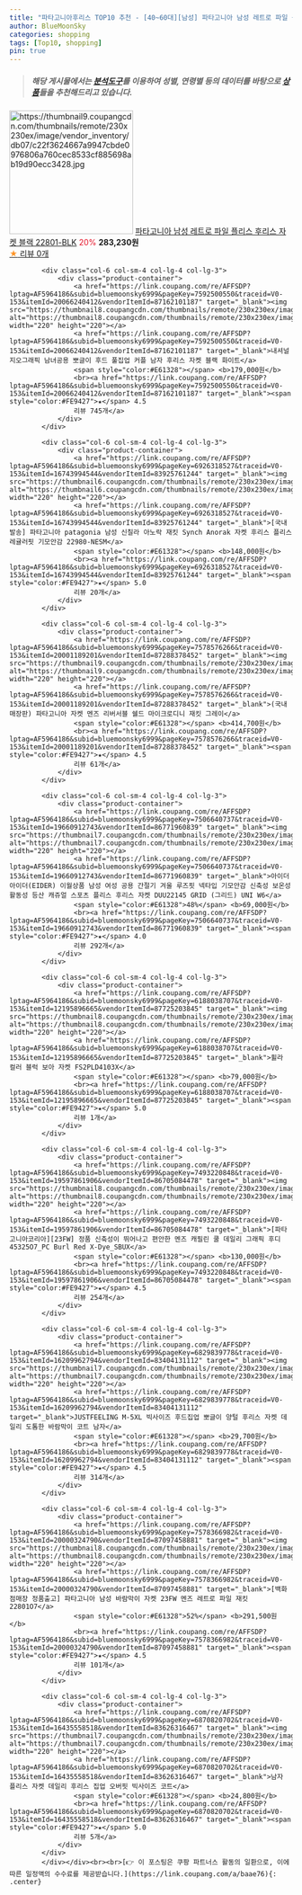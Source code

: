 ```yaml
---
title: "파타고니아후리스 TOP10 추천 - [40~60대][남성] 파타고니아 남성 레트로 파일 플리스 후리스 자켓 블랙 22801-BLK"
author: BlueMoonSky
categories: shopping
tags: [Top10, shopping]
pin: true
---
```


> ##### 해당 게시물에서는 [**분석도구**](https://itemscout.io/)를 이용하여 **성별**, **연령별** 등의 데이터를 바탕으로 [**상품**](https://link.coupang.com/a/baae76)들을 추천해드리고 있습니다.
<div class="container"><div class="row">
            <div class="col-6 col-sm-4 col-lg-4 col-lg-3">
                <div class="product-container">
                    <a href="https://link.coupang.com/re/AFFSDP?lptag=AF5964186&subid=bluemoonsky6999&pageKey=7430677742&traceid=V0-153&itemId=19298272854&vendorItemId=86412855521" target="_blank"><img src="https://thumbnail9.coupangcdn.com/thumbnails/remote/230x230ex/image/vendor_inventory/db07/c22f3624667a9947cbde0976806a760cec8533cf885698ab19d90ecc3428.jpg" alt="https://thumbnail9.coupangcdn.com/thumbnails/remote/230x230ex/image/vendor_inventory/db07/c22f3624667a9947cbde0976806a760cec8533cf885698ab19d90ecc3428.jpg" width="220" height="220"></a>
                    <a href="https://link.coupang.com/re/AFFSDP?lptag=AF5964186&subid=bluemoonsky6999&pageKey=7430677742&traceid=V0-153&itemId=19298272854&vendorItemId=86412855521" target="_blank">파타고니아 남성 레트로 파일 플리스 후리스 자켓 블랙 22801-BLK</a>
                    <span style="color:#E61328">20%</span> <b>283,230원</b>
                    <br><a href="https://link.coupang.com/re/AFFSDP?lptag=AF5964186&subid=bluemoonsky6999&pageKey=7430677742&traceid=V0-153&itemId=19298272854&vendorItemId=86412855521" target="_blank"><span style="color:#FE9427">★</span> 
                    리뷰 0개</a>
                </div>
            </div>
            
            <div class="col-6 col-sm-4 col-lg-4 col-lg-3">
                <div class="product-container">
                    <a href="https://link.coupang.com/re/AFFSDP?lptag=AF5964186&subid=bluemoonsky6999&pageKey=7592500550&traceid=V0-153&itemId=20066240412&vendorItemId=87162101187" target="_blank"><img src="https://thumbnail8.coupangcdn.com/thumbnails/remote/230x230ex/image/vendor_inventory/80d9/ba614d384e14730b0204d74ee5cfe756e9aee01dde9e32a98d9feba501f0.png" alt="https://thumbnail8.coupangcdn.com/thumbnails/remote/230x230ex/image/vendor_inventory/80d9/ba614d384e14730b0204d74ee5cfe756e9aee01dde9e32a98d9feba501f0.png" width="220" height="220"></a>
                    <a href="https://link.coupang.com/re/AFFSDP?lptag=AF5964186&subid=bluemoonsky6999&pageKey=7592500550&traceid=V0-153&itemId=20066240412&vendorItemId=87162101187" target="_blank">내셔널지오그래픽 남녀공용 뽀글이 후드 풀집업 커플 남자 후리스 자켓 블랙 화이트</a>
                    <span style="color:#E61328"></span> <b>179,000원</b>
                    <br><a href="https://link.coupang.com/re/AFFSDP?lptag=AF5964186&subid=bluemoonsky6999&pageKey=7592500550&traceid=V0-153&itemId=20066240412&vendorItemId=87162101187" target="_blank"><span style="color:#FE9427">★</span> 4.5
                    리뷰 745개</a>
                </div>
            </div>
            
            <div class="col-6 col-sm-4 col-lg-4 col-lg-3">
                <div class="product-container">
                    <a href="https://link.coupang.com/re/AFFSDP?lptag=AF5964186&subid=bluemoonsky6999&pageKey=6926318527&traceid=V0-153&itemId=16743994544&vendorItemId=83925761244" target="_blank"><img src="https://thumbnail6.coupangcdn.com/thumbnails/remote/230x230ex/image/vendor_inventory/226b/92fc7d92a6f8a2c51684cb5181d55245c5e1bd7728b0e632eda82be31c62.jpg" alt="https://thumbnail6.coupangcdn.com/thumbnails/remote/230x230ex/image/vendor_inventory/226b/92fc7d92a6f8a2c51684cb5181d55245c5e1bd7728b0e632eda82be31c62.jpg" width="220" height="220"></a>
                    <a href="https://link.coupang.com/re/AFFSDP?lptag=AF5964186&subid=bluemoonsky6999&pageKey=6926318527&traceid=V0-153&itemId=16743994544&vendorItemId=83925761244" target="_blank">[국내발송] 파타고니아 patagonia 남성 신칠라 아노락 재킷 Synch Anorak 자켓 후리스 플리스 레귤러핏 기모안감 22980-NESM</a>
                    <span style="color:#E61328"></span> <b>148,000원</b>
                    <br><a href="https://link.coupang.com/re/AFFSDP?lptag=AF5964186&subid=bluemoonsky6999&pageKey=6926318527&traceid=V0-153&itemId=16743994544&vendorItemId=83925761244" target="_blank"><span style="color:#FE9427">★</span> 5.0
                    리뷰 20개</a>
                </div>
            </div>
            
            <div class="col-6 col-sm-4 col-lg-4 col-lg-3">
                <div class="product-container">
                    <a href="https://link.coupang.com/re/AFFSDP?lptag=AF5964186&subid=bluemoonsky6999&pageKey=7578576266&traceid=V0-153&itemId=20001189201&vendorItemId=87288378452" target="_blank"><img src="https://thumbnail9.coupangcdn.com/thumbnails/remote/230x230ex/image/vendor_inventory/d91e/f95ebdae77e476102bbd4c9fcd657799cff87727cfdde1b86ebcff94cc2e.jpg" alt="https://thumbnail9.coupangcdn.com/thumbnails/remote/230x230ex/image/vendor_inventory/d91e/f95ebdae77e476102bbd4c9fcd657799cff87727cfdde1b86ebcff94cc2e.jpg" width="220" height="220"></a>
                    <a href="https://link.coupang.com/re/AFFSDP?lptag=AF5964186&subid=bluemoonsky6999&pageKey=7578576266&traceid=V0-153&itemId=20001189201&vendorItemId=87288378452" target="_blank">(국내매장판) 파타고니아 자켓 멘즈 리버서블 쉘드 마이크로디니 재킷 그레이</a>
                    <span style="color:#E61328"></span> <b>414,700원</b>
                    <br><a href="https://link.coupang.com/re/AFFSDP?lptag=AF5964186&subid=bluemoonsky6999&pageKey=7578576266&traceid=V0-153&itemId=20001189201&vendorItemId=87288378452" target="_blank"><span style="color:#FE9427">★</span> 4.5
                    리뷰 61개</a>
                </div>
            </div>
            
            <div class="col-6 col-sm-4 col-lg-4 col-lg-3">
                <div class="product-container">
                    <a href="https://link.coupang.com/re/AFFSDP?lptag=AF5964186&subid=bluemoonsky6999&pageKey=7506640737&traceid=V0-153&itemId=19660912743&vendorItemId=86771960839" target="_blank"><img src="https://thumbnail7.coupangcdn.com/thumbnails/remote/230x230ex/image/vendor_inventory/acb5/0d1e27a578c68cb07dcaf5fb79f9e8ab642554100700cefb8d8b3c600301.png" alt="https://thumbnail7.coupangcdn.com/thumbnails/remote/230x230ex/image/vendor_inventory/acb5/0d1e27a578c68cb07dcaf5fb79f9e8ab642554100700cefb8d8b3c600301.png" width="220" height="220"></a>
                    <a href="https://link.coupang.com/re/AFFSDP?lptag=AF5964186&subid=bluemoonsky6999&pageKey=7506640737&traceid=V0-153&itemId=19660912743&vendorItemId=86771960839" target="_blank">아이더 아이더(EIDER) 이월상품 남성 여성 공용 간절기 겨울 루즈핏 넥타입 기모안감 신축성 보온성 활동성 등산 캐쥬얼 스포츠 플리스 후리스 자켓 DUU22145 GRID (그리드) UNI W6</a>
                    <span style="color:#E61328">48%</span> <b>69,000원</b>
                    <br><a href="https://link.coupang.com/re/AFFSDP?lptag=AF5964186&subid=bluemoonsky6999&pageKey=7506640737&traceid=V0-153&itemId=19660912743&vendorItemId=86771960839" target="_blank"><span style="color:#FE9427">★</span> 4.0
                    리뷰 292개</a>
                </div>
            </div>
            
            <div class="col-6 col-sm-4 col-lg-4 col-lg-3">
                <div class="product-container">
                    <a href="https://link.coupang.com/re/AFFSDP?lptag=AF5964186&subid=bluemoonsky6999&pageKey=6188038707&traceid=V0-153&itemId=12195896665&vendorItemId=87725203845" target="_blank"><img src="https://thumbnail8.coupangcdn.com/thumbnails/remote/230x230ex/image/vendor_inventory/276d/f398b6269a4958efdbcb134e27751442520241792657b471d1474dc86144.jpg" alt="https://thumbnail8.coupangcdn.com/thumbnails/remote/230x230ex/image/vendor_inventory/276d/f398b6269a4958efdbcb134e27751442520241792657b471d1474dc86144.jpg" width="220" height="220"></a>
                    <a href="https://link.coupang.com/re/AFFSDP?lptag=AF5964186&subid=bluemoonsky6999&pageKey=6188038707&traceid=V0-153&itemId=12195896665&vendorItemId=87725203845" target="_blank">휠라 컬러 블럭 보아 자켓 FS2PLD4103X</a>
                    <span style="color:#E61328"></span> <b>79,000원</b>
                    <br><a href="https://link.coupang.com/re/AFFSDP?lptag=AF5964186&subid=bluemoonsky6999&pageKey=6188038707&traceid=V0-153&itemId=12195896665&vendorItemId=87725203845" target="_blank"><span style="color:#FE9427">★</span> 5.0
                    리뷰 1개</a>
                </div>
            </div>
            
            <div class="col-6 col-sm-4 col-lg-4 col-lg-3">
                <div class="product-container">
                    <a href="https://link.coupang.com/re/AFFSDP?lptag=AF5964186&subid=bluemoonsky6999&pageKey=7493220848&traceid=V0-153&itemId=19597861906&vendorItemId=86705084478" target="_blank"><img src="https://thumbnail8.coupangcdn.com/thumbnails/remote/230x230ex/image/vendor_inventory/52b7/7b8650a30f11d8a59d0a0744d19f764ae71b9128dad339c27e0c7ef8ccfd.png" alt="https://thumbnail8.coupangcdn.com/thumbnails/remote/230x230ex/image/vendor_inventory/52b7/7b8650a30f11d8a59d0a0744d19f764ae71b9128dad339c27e0c7ef8ccfd.png" width="220" height="220"></a>
                    <a href="https://link.coupang.com/re/AFFSDP?lptag=AF5964186&subid=bluemoonsky6999&pageKey=7493220848&traceid=V0-153&itemId=19597861906&vendorItemId=86705084478" target="_blank">[파타고니아코리아][23FW] 정품 신축성이 뛰어나고 편안한 멘즈 캐필린 쿨 데일리 그래픽 후디45325O7_PC Burl Red X-Dye_SBUX</a>
                    <span style="color:#E61328"></span> <b>130,000원</b>
                    <br><a href="https://link.coupang.com/re/AFFSDP?lptag=AF5964186&subid=bluemoonsky6999&pageKey=7493220848&traceid=V0-153&itemId=19597861906&vendorItemId=86705084478" target="_blank"><span style="color:#FE9427">★</span> 4.5
                    리뷰 254개</a>
                </div>
            </div>
            
            <div class="col-6 col-sm-4 col-lg-4 col-lg-3">
                <div class="product-container">
                    <a href="https://link.coupang.com/re/AFFSDP?lptag=AF5964186&subid=bluemoonsky6999&pageKey=6829839778&traceid=V0-153&itemId=16209962794&vendorItemId=83404131112" target="_blank"><img src="https://thumbnail7.coupangcdn.com/thumbnails/remote/230x230ex/image/vendor_inventory/a5ae/10d36d27723642a382803ef44c7059941e3cba142ff07063270b069bcedc.jpg" alt="https://thumbnail7.coupangcdn.com/thumbnails/remote/230x230ex/image/vendor_inventory/a5ae/10d36d27723642a382803ef44c7059941e3cba142ff07063270b069bcedc.jpg" width="220" height="220"></a>
                    <a href="https://link.coupang.com/re/AFFSDP?lptag=AF5964186&subid=bluemoonsky6999&pageKey=6829839778&traceid=V0-153&itemId=16209962794&vendorItemId=83404131112" target="_blank">JUSTFEELING M-5XL 빅사이즈 후드집업 뽀글이 양털 후리스 자켓 데일리 도톰한 바람막이 코트 남자</a>
                    <span style="color:#E61328"></span> <b>29,700원</b>
                    <br><a href="https://link.coupang.com/re/AFFSDP?lptag=AF5964186&subid=bluemoonsky6999&pageKey=6829839778&traceid=V0-153&itemId=16209962794&vendorItemId=83404131112" target="_blank"><span style="color:#FE9427">★</span> 4.5
                    리뷰 314개</a>
                </div>
            </div>
            
            <div class="col-6 col-sm-4 col-lg-4 col-lg-3">
                <div class="product-container">
                    <a href="https://link.coupang.com/re/AFFSDP?lptag=AF5964186&subid=bluemoonsky6999&pageKey=7578366982&traceid=V0-153&itemId=20000324790&vendorItemId=87097458881" target="_blank"><img src="https://thumbnail8.coupangcdn.com/thumbnails/remote/230x230ex/image/vendor_inventory/46b5/179081f003df0a3d9aff56476f0b412f8baea3439ae95bc6881913af8817.jpg" alt="https://thumbnail8.coupangcdn.com/thumbnails/remote/230x230ex/image/vendor_inventory/46b5/179081f003df0a3d9aff56476f0b412f8baea3439ae95bc6881913af8817.jpg" width="220" height="220"></a>
                    <a href="https://link.coupang.com/re/AFFSDP?lptag=AF5964186&subid=bluemoonsky6999&pageKey=7578366982&traceid=V0-153&itemId=20000324790&vendorItemId=87097458881" target="_blank">[백화점매장 정품출고] 파타고니아 남성 바람막이 자켓 23FW 멘즈 레트로 파일 재킷 22801O7</a>
                    <span style="color:#E61328">52%</span> <b>291,500원</b>
                    <br><a href="https://link.coupang.com/re/AFFSDP?lptag=AF5964186&subid=bluemoonsky6999&pageKey=7578366982&traceid=V0-153&itemId=20000324790&vendorItemId=87097458881" target="_blank"><span style="color:#FE9427">★</span> 4.5
                    리뷰 101개</a>
                </div>
            </div>
            
            <div class="col-6 col-sm-4 col-lg-4 col-lg-3">
                <div class="product-container">
                    <a href="https://link.coupang.com/re/AFFSDP?lptag=AF5964186&subid=bluemoonsky6999&pageKey=6870820702&traceid=V0-153&itemId=16435558518&vendorItemId=83626316467" target="_blank"><img src="https://thumbnail7.coupangcdn.com/thumbnails/remote/230x230ex/image/vendor_inventory/5d59/5c3650efe36eb6b73ab015da7bedcc158a33110601eaa357193eb7790b2e.jpg" alt="https://thumbnail7.coupangcdn.com/thumbnails/remote/230x230ex/image/vendor_inventory/5d59/5c3650efe36eb6b73ab015da7bedcc158a33110601eaa357193eb7790b2e.jpg" width="220" height="220"></a>
                    <a href="https://link.coupang.com/re/AFFSDP?lptag=AF5964186&subid=bluemoonsky6999&pageKey=6870820702&traceid=V0-153&itemId=16435558518&vendorItemId=83626316467" target="_blank">남자 플리스 자켓 데일리 후리스 집업 오버핏 빅사이즈 코트</a>
                    <span style="color:#E61328"></span> <b>24,800원</b>
                    <br><a href="https://link.coupang.com/re/AFFSDP?lptag=AF5964186&subid=bluemoonsky6999&pageKey=6870820702&traceid=V0-153&itemId=16435558518&vendorItemId=83626316467" target="_blank"><span style="color:#FE9427">★</span> 5.0
                    리뷰 5개</a>
                </div>
            </div>
            </div></div><br><br>[👉 이 포스팅은 쿠팡 파트너스 활동의 일환으로, 이에 따른 일정액의 수수료를 제공받습니다.](https://link.coupang.com/a/baae76){: .center}
